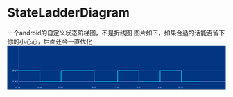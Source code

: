 # StateLadderDiagram
一个android的自定义状态阶梯图，不是折线图
图片如下，如果合适的话能否留下你的小心心，后面还会一直优化
![image](https://github.com/oyd5201/StateLadderDiagram/raw/main/images/test.png)
